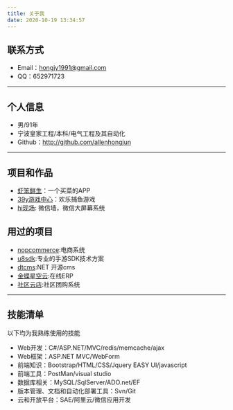 ```yaml
---
title: 关于我
date: 2020-10-19 13:34:57
---
```



## 联系方式
- Email：hongjy1991@gmail.com
- QQ：652971723
---
## 个人信息
- 男/91年
- 宁波皇家工程/本科/电气工程及其自动化
- Github：http://github.com/allenhongjun 

---
## 项目和作品

- [虾笨鲜生](https://www.xiaben.com/)：一个买菜的APP
- [39y游戏中心](https://www.39y.com/)：欢乐捕鱼游戏
- [hi现场](http://xianchang.vdcom.cn/): 微信墙，微信大屏幕系统

## 用过的项目
- [nopcommerce](https://www.nopcommerce.com/zh):电商系统
- [u8sdk](http://www.6xsdk.com/):专业的手游SDK技术方案
- [dtcms](http://www.dtcms.net/):NET 开源cms
- [金蝶星空云](http://www.kingdee.com/products/galaxy):在线ERP
- [社区云店](https://www.hishop.com.cn/sqd/):社区团购系统

---

## 技能清单

以下均为我熟练使用的技能

- Web开发：C#/ASP.NET/MVC/redis/memcache/ajax
- Web框架：ASP.NET MVC/WebForm
- 前端知识：Bootstrap/HTML/CSS/Jquery EASY UI/javascript
- 前端工具：PostMan/visual studio 
- 数据库相关：MySQL/SqlServer/ADO.net/EF
- 版本管理、文档和自动化部署工具：Svn/Git
- 云和开放平台：SAE/阿里云/微信应用开发





